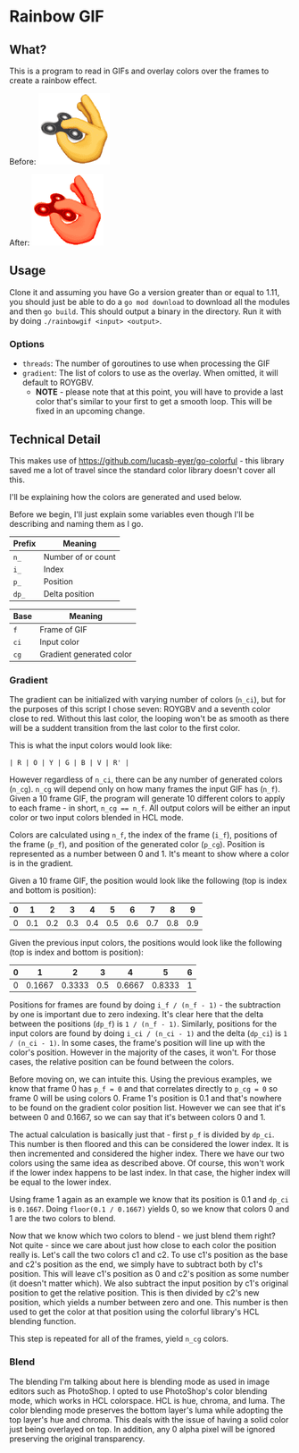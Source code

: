# Rainbow GIF
## What?
This is a program to read in GIFs and overlay colors over the frames to create a rainbow effect.

Before:
![Before](images/fidget_spinner.gif)

After:
![After](images/fidget_spinner_rainbow.gif)

## Usage
Clone it and assuming you have Go a version greater than or equal to 1.11, you should just be able to do a `go mod download` to download all the modules and then `go build`. This should output a binary in the directory. Run it with by doing `./rainbowgif <input> <output>`.

### Options
- `threads`: The number of goroutines to use when processing the GIF
- `gradient`: The list of colors to use as the overlay. When omitted, it will default to ROYGBV.
	- **NOTE** - please note that at this point, you will have to provide a last color that's similar to your first to get a smooth loop. This will be fixed in an upcoming change.

## Technical Detail
This makes use of https://github.com/lucasb-eyer/go-colorful - this library saved me a lot of travel since the standard color library doesn't cover all this.

I'll be explaining how the colors are generated and used below.

Before we begin, I'll just explain some variables even though I'll be describing and naming them as I go.

| Prefix | Meaning |
| ------ | ------- |
| `n_` | Number of or count |
| `i_` | Index |
| `p_` | Position |
| `dp_` | Delta position |

| Base | Meaning |
| ------ | ------- |
| `f` | Frame of GIF |
| `ci` | Input color |
| `cg` | Gradient generated color |

### Gradient
The gradient can be initialized with varying number of colors (`n_ci`), but for the purposes of this script I chose seven: ROYGBV and a seventh color close to red. Without this last color, the looping won't be as smooth as there will be a suddent transition from the last color to the first color.

This is what the input colors would look like:
```
| R | O | Y | G | B | V | R' |
```

However regardless of `n_ci`, there can be any number of generated colors (`n_cg`). `n_cg` will depend only on how many frames the input GIF has (`n_f`). Given a 10 frame GIF, the program will generate 10 different colors to apply to each frame - in short, `n_cg == n_f`. All output colors will be either an input color or two input colors blended in HCL mode.

Colors are calculated using `n_f`, the index of the frame (`i_f`), positions of the frame (`p_f`), and position of the generated color (`p_cg`). Position is represented as a number between 0 and 1. It's meant to show where a color is in the gradient.

Given a 10 frame GIF, the position would look like the following (top is index and bottom is position):

| 0 | 1 | 2 | 3 | 4 | 5 | 6 | 7 | 8 | 9 |
| - | - | - | - | - | - | - | - | - | - |
| 0 | 0.1 | 0.2 | 0.3 | 0.4 | 0.5 | 0.6 | 0.7 | 0.8 | 0.9 | 1 |

Given the previous input colors, the positions would look like the following (top is index and bottom is position):

| 0 | 1 | 2 | 3 | 4 | 5 | 6 |
| - | - | - | - | - | - | - |
| 0 | 0.1667 | 0.3333 | 0.5 | 0.6667 | 0.8333 | 1 |

Positions for frames are found by doing `i_f / (n_f - 1)` - the subtraction by one is important due to zero indexing. It's clear here that the delta between the positions (`dp_f`) is `1 / (n_f - 1)`. Similarly, positions for the input colors are found by doing `i_ci / (n_ci - 1)` and the delta (`dp_ci`)  is `1 / (n_ci - 1)`. In some cases, the frame's position will line up with the color's position. However in the majority of the cases, it won't. For those cases, the relative position can be found between the colors.

Before moving on, we can intuite this. Using the previous examples, we know that frame 0 has `p_f = 0` and that correlates directly to `p_cg = 0` so frame 0 will be using colors 0. Frame 1's position is 0.1 and that's nowhere to be found on the gradient color position list. However we can see that it's between 0 and 0.1667, so we can say that it's between colors 0 and 1.

The actual calculation is basically just that - first `p_f` is divided by `dp_ci`. This number is then floored and this can be considered the lower index. It is then incremented and considered the higher index. There we have our two colors using the same idea as described above. Of course, this won't work if the lower index happens to be last index. In that case, the higher index will be equal to the lower index.

Using frame 1 again as an example we know that its position is 0.1 and `dp_ci` is `0.1667`. Doing `floor(0.1 / 0.1667)` yields 0, so we know that colors 0 and 1 are the two colors to blend.

Now that we know which two colors to blend - we just blend them right? Not quite - since we care about just how close to each color the position really is. Let's call the two colors c1 and c2. To use c1's position as the base and c2's position as the end, we simply have to subtract both by c1's position. This will leave c1's position as 0 and c2's position as some number (it doesn't matter which). We also subtract the input position by c1's original position to get the relative position. This is then divided by c2's new position, which yields a number between zero and one. This number is then used to get the color at that position using the colorful library's HCL blending function.

This step is repeated for all of the frames, yield `n_cg` colors.

### Blend
The blending I'm talking about here is blending mode as used in image editors such as PhotoShop. I opted to use PhotoShop's color blending mode, which works in HCL colorspace. HCL is hue, chroma, and luma. The color blending mode preserves the bottom layer's luma while adopting the top layer's hue and chroma. This deals with the issue of having a solid color just being overlayed on top. In addition, any 0 alpha pixel will be ignored preserving the original transparency.
